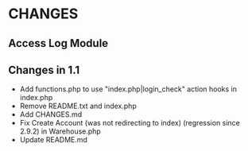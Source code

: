 # CHANGES
## Access Log Module

Changes in 1.1
----------------
- Add functions.php to use "index.php|login_check" action hooks in index.php
- Remove README.txt and index.php
- Add CHANGES.md
- Fix Create Account (was not redirecting to index) (regression since 2.9.2) in Warehouse.php
- Update README.md



